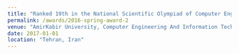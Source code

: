```yaml
---
title: "Ranked 19th in the National Scientific Olympiad of Computer Engineering"
permalink: /awards/2016-spring-award-2
venue: "AmirKabir University, Computer Engineering And Information Technology Department"
date: 2017-01-01
location: "Tehran, Iran"
---
```



